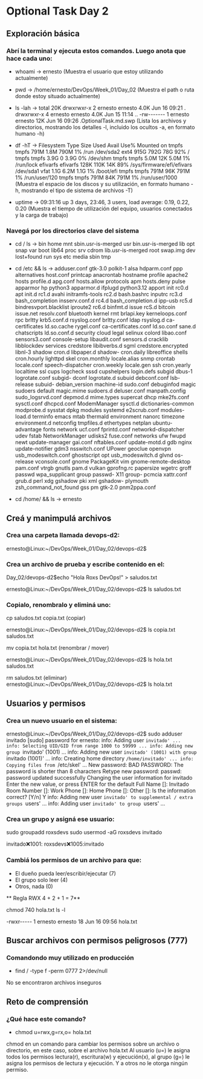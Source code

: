 # Optional Task Day 2

## Exploración básica
### Abrí la terminal y ejecuta estos comandos. Luego anota que hace cada uno:

- whoami -> ernesto 
(Muestra el usuario que estoy utilizando  actualmente)

- pwd -> /home/ernesto/DevOps/Week_01/Day_02
(Muestra el path o ruta donde estoy situado actualmente)

- ls -lah ->
total 20K
drwxrwxr-x 2 ernesto ernesto 4.0K Jun 16 09:21 .
drwxrwxr-x 4 ernesto ernesto 4.0K Jun 15 11:14 ..
-rw------- 1 ernesto ernesto  12K Jun 16 09:26 .OptionalTask.md.swp
(Lista los archivos y directorios, mostrando los detalles -l, incluido los ocultos -a, en formato humano -h)

- df -hT -> 
Filesystem     Type      Size  Used Avail Use% Mounted on
tmpfs          tmpfs     791M  1.8M  790M   1% /run
/dev/sda2      ext4      915G  792G   78G  92% /
tmpfs          tmpfs     3.9G     0  3.9G   0% /dev/shm
tmpfs          tmpfs     5.0M   12K  5.0M   1% /run/lock
efivarfs       efivarfs  128K  110K   14K  89% /sys/firmware/efi/efivars
/dev/sda1      vfat      1.1G  6.2M  1.1G   1% /boot/efi
tmpfs          tmpfs     791M   96K  791M   1% /run/user/120
tmpfs          tmpfs     791M   84K  791M   1% /run/user/1000
(Muestra el espacio de los discos y su utilización, en formato humano -h, mostrando el tipo de sistema de archivos -T)

- uptime ->
09:31:16 up 3 days, 23:46,  3 users,  load average: 0.19, 0.22, 0.20
(Muestra el tiempo de utilización del equipo, usuarios conectados y la carga de trabajo)


### Navegá por los directorios clave del sistema

- cd /
ls -> 
bin                home               mnt   sbin.usr-is-merged  usr
bin.usr-is-merged  lib                opt   snap                var
boot               lib64              proc  srv
cdrom              lib.usr-is-merged  root  swap.img
dev                lost+found         run   sys
etc                media              sbin  tmp

- cd /etc && ls ->
adduser.conf            gtk-3.0              polkit-1
alsa                    hdparm.conf          ppp
alternatives            host.conf            printcap
anacrontab              hostname             profile
apache2                 hosts                profile.d
apg.conf                hosts.allow          protocols
apm                     hosts.deny           pulse
apparmor                hp                   python3
apparmor.d              ifplugd              python3.12
apport                  init                 rc0.d
apt                     init.d               rc1.d
avahi                   initramfs-tools      rc2.d
bash.bashrc             inputrc              rc3.d
bash_completion         insserv.conf.d       rc4.d
bash_completion.d       ipp-usb              rc5.d
bindresvport.blacklist  iproute2             rc6.d
binfmt.d                issue                rcS.d
bitcoin                 issue.net            resolv.conf
bluetooth               kernel               rmt
brlapi.key              kerneloops.conf      rpc
brltty                  krb5.conf.d          rsyslog.conf
brltty.conf             ldap                 rsyslog.d
ca-certificates         ld.so.cache          rygel.conf
ca-certificates.conf    ld.so.conf           sane.d
chatscripts             ld.so.conf.d         security
cloud                   legal                selinux
colord                  libao.conf           sensors3.conf
console-setup           libaudit.conf        sensors.d
cracklib                libblockdev          services
credstore               libibverbs.d         sgml
credstore.encrypted     libnl-3              shadow
cron.d                  libpaper.d           shadow-
cron.daily              libreoffice          shells
cron.hourly             lighttpd             skel
cron.monthly            locale.alias         snmp
crontab                 locale.conf          speech-dispatcher
cron.weekly             locale.gen           ssh
cron.yearly             localtime            ssl
cups                    logcheck             sssd
cupshelpers             login.defs           subgid
dbus-1                  logrotate.conf       subgid-
dconf                   logrotate.d          subuid
debconf.conf            lsb-release          subuid-
debian_version          machine-id           sudo.conf
debuginfod              magic                sudoers
default                 magic.mime           sudoers.d
deluser.conf            manpath.config       sudo_logsrvd.conf
depmod.d                mime.types           supercat
dhcp                    mke2fs.conf          sysctl.conf
dhcpcd.conf             ModemManager         sysctl.d
dictionaries-common     modprobe.d           sysstat
dpkg                    modules              systemd
e2scrub.conf            modules-load.d       terminfo
emacs                   mtab                 thermald
environment             nanorc               timezone
environment.d           netconfig            tmpfiles.d
ethertypes              netplan              ubuntu-advantage
fonts                   network              ucf.conf
fprintd.conf            networkd-dispatcher  udev
fstab                   NetworkManager       udisks2
fuse.conf               networks             ufw
fwupd                   newt                 update-manager
gai.conf                nftables.conf        update-motd.d
gdb                     nginx                update-notifier
gdm3                    nsswitch.conf        UPower
geoclue                 openvpn              usb_modeswitch.conf
ghostscript             opt                  usb_modeswitch.d
glvnd                   os-release           vconsole.conf
gnome                   PackageKit           vim
gnome-remote-desktop    pam.conf             vtrgb
gnutls                  pam.d                vulkan
gprofng.rc              papersize            wgetrc
groff                   passwd               wpa_supplicant
group                   passwd-              X11
group-                  pcmcia               xattr.conf
grub.d                  perl                 xdg
gshadow                 pki                  xml
gshadow-                plymouth             zsh_command_not_found
gss                     pm
gtk-2.0                 pnm2ppa.conf

- cd /home/ && ls ->
ernesto

## Creá y manimpulá archivos
### Crea una carpeta llamada devops-d2:

ernesto@Linux:~/DevOps/Week_01/Day_02/devops-d2$

### Crea un archivo de prueba y escribe contenido en el:

Day_02/devops-d2$echo "Hola Roxs DevOps!" > saludos.txt

ernesto@Linux:~/DevOps/Week_01/Day_02/devops-d2$ ls
saludos.txt

### Copialo, renombralo y eliminá uno:

cp saludos.txt copia.txt (copiar)

ernesto@Linux:~/DevOps/Week_01/Day_02/devops-d2$ ls
copia.txt  saludos.txt

mv copia.txt hola.txt (renombrar / mover)

ernesto@Linux:~/DevOps/Week_01/Day_02/devops-d2$ ls
hola.txt  saludos.txt

rm saludos.txt (eliminar)
ernesto@Linux:~/DevOps/Week_01/Day_02/devops-d2$ ls
hola.txt

## Usuarios  y permisos
### Crea un nuevo usuario en el sistema:

ernesto@Linux:~/DevOps/Week_01/Day_02/devops-d2$ sudo adduser invitado
[sudo] password for ernesto:
info: Adding user `invitado' ...
info: Selecting UID/GID from range 1000 to 59999 ...
info: Adding new group `invitado' (1001) ...
info: Adding new user `invitado' (1001) with group `invitado (1001)' ...
info: Creating home directory `/home/invitado' ...
info: Copying files from `/etc/skel' ...
New password:
BAD PASSWORD: The password is shorter than 8 characters
Retype new password:
passwd: password updated successfully
Changing the user information for invitado
Enter the new value, or press ENTER for the default
        Full Name []: Invitado
        Room Number []:
        Work Phone []:
        Home Phone []:
        Other []:
Is the information correct? [Y/n] Y
info: Adding new user `invitado' to supplemental / extra groups `users' ...
info: Adding user `invitado' to group `users' ...

### Crea un grupo y asigná ese usuario:

sudo groupadd roxsdevs
sudo usermod -aG roxsdevs invitado

invitado:x:1001:
roxsdevs:x:1005:invitado

### Cambiá los permisos de un archivo para que:

- El dueño pueda leer/escribir/ejecutar (7)
- El grupo solo leer (4)
- Otros, nada (0)

** Regla RWX 4 + 2 + 1 = 7**

chmod 740 hola.txt
ls -l

-rwxr----- 1 ernesto ernesto 18 Jun 16 09:56 hola.txt


## Buscar archivos con permisos peligrosos (777)
### Comandondo muy utilizado en producción

- find / -type f -perm 0777 2>/dev/null

No se encontraron archivos inseguros


## Reto de comprensión
### ¿Qué hace este comando?

- chmod u=rwx,g=rx,o= hola.txt

chmod en un comando para cambiar los permisos sobre un archivo o directorio, en este caso, sobre el archivo hola.txt
Al usuario (u=) le asigna todos los permisos lectura(r), escritura(w) y ejecución(x), al grupo (g=) le asigna los permisos de lectura y ejecución. Y a otros no le otorga ningún permiso.





